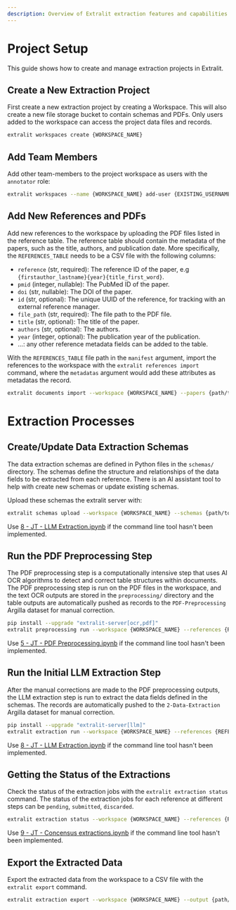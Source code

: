 ```yaml
---
description: Overview of Extralit extraction features and capabilities
---
```


# Project Setup

This guide shows how to create and manage extraction projects in Extralit.

## Create a New Extraction Project

First create a new extraction project by creating a Workspace. This will also create a new file storage bucket to contain schemas and PDFs. Only users added to the workspace can access the project data files and records.

```bash
extralit workspaces create {WORKSPACE_NAME}
```

## Add Team Members

Add other team-members to the project workspace as users with the `annotator` role:

```bash
extralit workspaces --name {WORKSPACE_NAME} add-user {EXISTING_USERNAME}
```

## Add New References and PDFs

Add new references to the workspace by uploading the PDF files listed in the reference table. The reference table should contain the metadata of the papers, such as the title, authors, and publication date. More specifically, the `REFERENCES_TABLE` needs to be a CSV file with the following columns:

- `reference` (str, required): The reference ID of the paper, e.g `{firstauthor_lastname}{year}{title_first_word}`.
- `pmid` (integer, nullable): The PubMed ID of the paper.
- `doi` (str, nullable): The DOI of the paper.
- `id` (str, optional): The unique UUID of the reference, for tracking with an external reference manager.
- `file_path` (str, required): The file path to the PDF file.
- `title` (str, optional): The title of the paper.
- `authors` (str, optional): The authors.
- `year` (integer, optional): The publication year of the publication.
- ...: any other reference metadata fields can be added to the table.

With the `REFERENCES_TABLE` file path in the `manifest` argument, import the references to the workspace with the `extralit references import` command, where the `metadatas` argument would add these attributes as metadatas the record.

```bash
extralit documents import --workspace {WORKSPACE_NAME} --papers {path/to/REFERENCES_TABLE.csv} --metadatas title,authors,year
```



# Extraction Processes

## Create/Update Data Extraction Schemas

The data extraction schemas are defined in Python files in the `schemas/` directory. The schemas define the structure and relationships of the data fields to be extracted from each reference. There is an AI assistant tool to help with create new schemas or update existing schemas.

Upload these schemas the extralit server with:

```bash
extralit schemas upload --workspace {WORKSPACE_NAME} --schemas {path/to/schemas/*.json}
```
Use [8 - JT - LLM Extraction.ipynb](#) if the command line tool hasn't been implemented.

## Run the PDF Preprocessing Step

The PDF preprocessing step is a computationally intensive step that uses AI OCR algorithms to detect and correct table structures within documents. The PDF preprocessing step is run on the PDF files in the workspace, and the text OCR outputs are stored in the `preprocessing/` directory and the table outputs are automatically pushed as records to the `PDF-Preprocessing` Argilla dataset for manual correction.

```bash
pip install --upgrade "extralit-server[ocr,pdf]"
extralit preprocessing run --workspace {WORKSPACE_NAME} --references {REFERENCE_IDS} --text-ocr {TABLE_OCR_MODELS} --table-ocr {TABLE_OCR_MODELS} --output-dataset {DATASET_NAME}
```
Use [5 - JT - PDF Preprocessing.ipynb](#) if the command line tool hasn't been implemented.

## Run the Initial LLM Extraction Step

After the manual corrections are made to the PDF preprocessing outputs, the LLM extraction step is run to extract the data fields defined in the schemas. The records are automatically pushed to the `2-Data-Extraction` Argilla dataset for manual correction.

```bash
pip install --upgrade "extralit-server[llm]"
extralit extraction run --workspace {WORKSPACE_NAME} --references {REFERENCE_IDS} --output-dataset {DATASET_NAME}
```
Use [8 - JT - LLM Extraction.ipynb](#) if the command line tool hasn't been implemented.

## Getting the Status of the Extractions

Check the status of the extraction jobs with the `extralit extraction status` command. The status of the extraction jobs for each reference at different steps can be `pending`, `submitted`, `discarded`.

```bash
extralit extraction status --workspace {WORKSPACE_NAME} --references {REFERENCE_IDS}
```
Use [9 - JT - Concensus extractions.ipynb](#) if the command line tool hasn't been implemented.

## Export the Extracted Data

Export the extracted data from the workspace to a CSV file with the `extralit export` command.

```bash
extralit extraction export --workspace {WORKSPACE_NAME} --output {path/to/output.csv}
```
